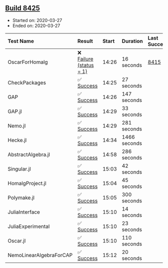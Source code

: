 ## [Build 8425](https://oscarci.mathematik.uni-kl.de/job/oscar/8425/)

* Started on: 2020-03-27
* Ended on: 2020-03-27

| Test Name    | Result | Start | Duration | Last Success | First Failure |
|:-------------|:-------|:------|:---------|:-------------|:--------------|
| OscarForHomalg | ❌ [Failure (status = 1)](https://oscarci.mathematik.uni-kl.de/job/oscar/8425/artifact/logs/build-8425/OscarForHomalg.log) | 14:26 | 16 seconds | [8415](https://oscarci.mathematik.uni-kl.de/job/oscar/8415/) | [8416](https://oscarci.mathematik.uni-kl.de/job/oscar/8416/) |
| CheckPackages | ✅ [Success](https://oscarci.mathematik.uni-kl.de/job/oscar/8425/artifact/logs/build-8425/CheckPackages.log) | 14:25 | 27 seconds |  |  |
| GAP | ✅ [Success](https://oscarci.mathematik.uni-kl.de/job/oscar/8425/artifact/logs/build-8425/GAP.log) | 14:26 | 147 seconds |  |  |
| GAP.jl | ✅ [Success](https://oscarci.mathematik.uni-kl.de/job/oscar/8425/artifact/logs/build-8425/GAP.jl.log) | 14:29 | 33 seconds |  |  |
| Nemo.jl | ✅ [Success](https://oscarci.mathematik.uni-kl.de/job/oscar/8425/artifact/logs/build-8425/Nemo.jl.log) | 14:29 | 281 seconds |  |  |
| Hecke.jl | ✅ [Success](https://oscarci.mathematik.uni-kl.de/job/oscar/8425/artifact/logs/build-8425/Hecke.jl.log) | 14:34 | 1466 seconds |  |  |
| AbstractAlgebra.jl | ✅ [Success](https://oscarci.mathematik.uni-kl.de/job/oscar/8425/artifact/logs/build-8425/AbstractAlgebra.jl.log) | 14:58 | 286 seconds |  |  |
| Singular.jl | ✅ [Success](https://oscarci.mathematik.uni-kl.de/job/oscar/8425/artifact/logs/build-8425/Singular.jl.log) | 15:03 | 42 seconds |  |  |
| HomalgProject.jl | ✅ [Success](https://oscarci.mathematik.uni-kl.de/job/oscar/8425/artifact/logs/build-8425/HomalgProject.jl.log) | 15:04 | 45 seconds |  |  |
| Polymake.jl | ✅ [Success](https://oscarci.mathematik.uni-kl.de/job/oscar/8425/artifact/logs/build-8425/Polymake.jl.log) | 15:05 | 300 seconds |  |  |
| JuliaInterface | ✅ [Success](https://oscarci.mathematik.uni-kl.de/job/oscar/8425/artifact/logs/build-8425/JuliaInterface.log) | 15:10 | 14 seconds |  |  |
| JuliaExperimental | ✅ [Success](https://oscarci.mathematik.uni-kl.de/job/oscar/8425/artifact/logs/build-8425/JuliaExperimental.log) | 15:10 | 23 seconds |  |  |
| Oscar.jl | ✅ [Success](https://oscarci.mathematik.uni-kl.de/job/oscar/8425/artifact/logs/build-8425/Oscar.jl.log) | 15:10 | 110 seconds |  |  |
| NemoLinearAlgebraForCAP | ✅ [Success](https://oscarci.mathematik.uni-kl.de/job/oscar/8425/artifact/logs/build-8425/NemoLinearAlgebraForCAP.log) | 15:12 | 20 seconds |  |  |
